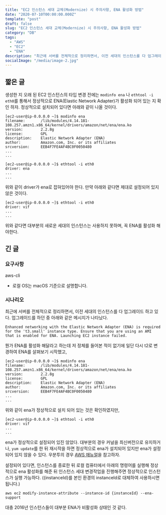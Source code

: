 ```yaml
---
title: "EC2 인스턴스 세대 교체(Modernize) 시 주의사항, ENA 활성화 방법"
date: "2020-07-10T00:00:00.000Z"
template: "post"
draft: false
slug: "EC2 인스턴스 세대 교체(Modernize) 시 주의사항, ENA 활성화 방법"
category: "DB"
tags:
  - "AWS"
  - "EC2"
  - "ENA"
description: "최근에 서버를 전체적으로 정리하면서, 이전 세대의 인스턴스를 다 업그레이드 하고 있다. 업그레이드를 하던 중 아래와 같은 메시지가 나타났다. EC2, Modernize, ENA"
socialImage: "/media/image-2.jpg"
---
```


## 짧은 글

생성한 지 오래 된 EC2 인스턴스의 타입 변경 전에는 `modinfo ena` 나 `ethtool -i eth0`를 통해서 정상적으로 ENA(Elastic Network Adapter)가 활성화 되어 있는 지 확인 하자. 정상적으로 설치되어 있다면 아래와 같이 나올 것이다.

```
[ec2-user@ip-0.0.0.0 ~]$ modinfo ena
filename:       /lib/modules/4.14.181-108.257.amzn1.x86_64/kernel/drivers/amazon/net/ena/ena.ko
version:        2.2.8g
license:        GPL
description:    Elastic Network Adapter (ENA)
author:         Amazon.com, Inc. or its affiliates
srcversion:     EEB4F7FE4AF4BC0F0050480
...
...
```

```
[ec2-user@ip-0.0.0.0 ~]$ ethtool -i eth0
driver: ena
...
...
```

위와 같이 driver가 ena로 잡혀있어야 한다. 만약 아래와 같다면 제대로 설정되어 있지 않은 것이다. 

```
[ec2-user@ip-0.0.0.0 ~]$ ethtool -i eth0
driver: vif
...
...
```

위와 같다면 대부분의 새로운 세대의 인스턴스는 사용하지 못하며, 꼭 ENA를 활성화 해야한다. 

## 긴 글

### 요구사항

aws-cli 

- 로컬 OS는 macOS 기준으로 설명합니다.

### 시나리오

최근에 서버를 전체적으로 정리하면서, 이전 세대의 인스턴스를 다 업그레이드 하고 있다. 업그레이드를 하던 중 아래와 같은 메시지가 나타났다.

```
Enhanced networking with the Elastic Network Adapter (ENA) is required for the 't3.small' instance type. Ensure that you are using an AMI that is enabled for ENA. Launching EC2 instance failed.
```

뭔가 ENA를 활성화 해달라고 하는데 저 정체를 들어본 적이 없기에 일단 다시 t2로 변경하여 ENA를 살펴보기 시작했고, 

```
[ec2-user@ip-0.0.0.0 ~]$ modinfo ena
filename:       /lib/modules/4.14.181-108.257.amzn1.x86_64/kernel/drivers/amazon/net/ena/ena.ko
version:        2.2.8g
license:        GPL
description:    Elastic Network Adapter (ENA)
author:         Amazon.com, Inc. or its affiliates
srcversion:     EEB4F7FE4AF4BC0F0050480
...
...
```

위와 같이 ena가 정상적으로 설치 되어 있는 것은 확인하였지만, 

```
[ec2-user@ip-0.0.0.0 ~]$ ethtool -i eth0
driver: vif
...
...
```

ena가 정상적으로 설정되어 있진 않았다. 대부분의 경우 커널을 최신버전으로 유지하거나, `yum update`를 한 뒤 재시작을 하면 정상적으로 ena가 설치되어 있지만 ena가 설정되어 있지 않을 수 있다. 우분투의 경우 [AWS 매뉴얼](https://docs.aws.amazon.com/ko_kr/AWSEC2/latest/UserGuide/enhanced-networking-ena.html#enhanced-networking-ena-ubuntu)을 참고하자.

설정되어 있다면, 인스턴스를 종료한 뒤 로컬 컴퓨터에서 아래의 명령어를 실행해 정상적으로 ena 활성화를 해준 뒤 인스턴스 세대 변경작업을 진행해주면 정상적으로 인스턴스가 실행 가능하다. ({instanceId}를 본인 환경의 instanceId로 대체하여 사용하시면 됩니다.)

```shell
aws ec2 modify-instance-attribute --instance-id {instanceId} --ena-support
```

대충 2016년 인스턴스들이 대부분 ENA가 비활성화 상태인 것 같다.

